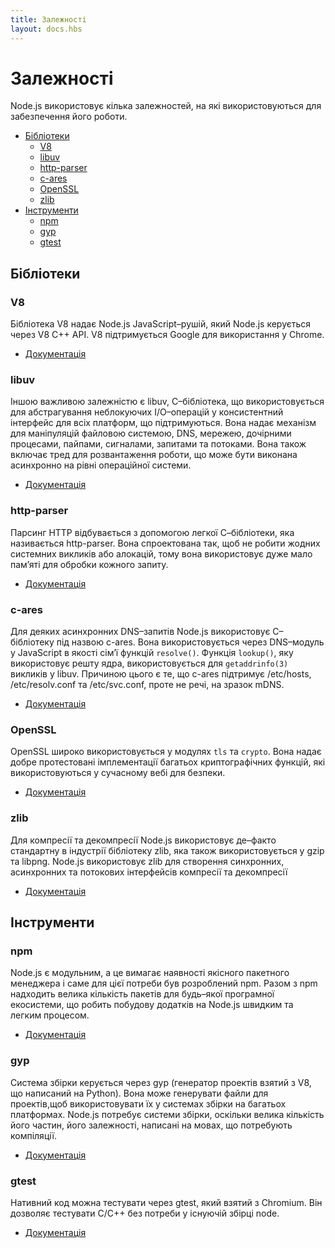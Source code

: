 ```yaml
---
title: Залежності
layout: docs.hbs
---
```


# Залежності

Node.js використовує кілька залежностей, на які використовуються для забезпечення його роботи.

- [Бібліотеки](#libraries)
  - [V8](#v8)
  - [libuv](#libuv)
  - [http-parser](#http-parser)
  - [c-ares](#c-ares)
  - [OpenSSL](#openssl)
  - [zlib](#zlib)
- [Інструменти](#tools)
  - [npm](#npm)
  - [gyp](#gyp)
  - [gtest](#gtest)

## <!--libraries-->Бібліотеки

### V8

Бібліотека V8 надає Node.js JavaScript–рушій, який Node.js керується через V8 C++ API. V8 підтримується Google для використання у Chrome.

- [Документація](https://v8docs.nodesource.com/)

### libuv

Іншою важливою залежністю є libuv, C–бібліотека, що використовується для
абстрагування неблокуючих I/O–операцій у консистентний інтерфейс
для всіх платформ, що підтримуються. Вона надає механізм для маніпуляцій
файловою системою, DNS, мережею, дочірними процесами, пайпами,
сигналами, запитами та потоками. Вона також включає тред для розвантаження
роботи, що може бути виконана асинхронно на рівні операційної системи.

- [Документація](http://docs.libuv.org/)

### http-parser

Парсинг HTTP відбувається з допомогою легкої С–бібліотеки,
яка називається http-parser. Вона спроектована так, щоб не робити жодних
системних викликів або алокацій, тому вона використовує дуже мало пам’яті
для обробки кожного запиту.

- [Документація](https://github.com/joyent/http-parser/)

### c-ares

Для деяких асинхронних DNS–запитів Node.js використовує C–бібліотеку
під назвою c-ares. Вона використовується через DNS–модуль у JavaScript
в якості сім’ї функцій `resolve()`. Функція `lookup()`,
яку використовує решту ядра, використовується для `getaddrinfo(3)`
викликів у libuv. Причиною цього є те, що c-ares підтримує /etc/hosts,
/etc/resolv.conf та /etc/svc.conf, проте не речі, на зразок mDNS.

- [Документація](https://c-ares.haxx.se/docs.html)

### OpenSSL

OpenSSL широко використовується у модулях `tls` та `crypto`. Вона надає добре протестовані імплементації багатьох криптографічних функцій, які використовуються у сучасному вебі для безпеки.

- [Документація](https://www.openssl.org/docs/)

### zlib

Для компресії та декомпресії Node.js використовує де–факто стандартну в
індустрії бібліотеку zlib, яка також використовується у gzip та libpng.
Node.js використовує zlib для створення синхронних, асинхронних
та потокових інтерфейсів компресії та декомпресії

- [Документація](https://www.zlib.net/manual.html)

## <!--tools-->Інструменти

### npm

Node.js є модульним, а це вимагає наявності якісного пакетного менеджера і саме для цієї потреби був розроблений npm. Разом з npm надходить велика кількість пакетів для будь–якої програмної екосистеми, що робить побудову додатків на  Node.js швидким та легким процесом.

- [Документація](https://docs.npmjs.com/)

### gyp

Система збірки керується через gyp (генератор проектів взятий з V8, що написаний на Python). Вона може генерувати файли для проектів,щоб використовувати їх у системах збірки на багатьох платформах. Node.js потребує системи збірки, оскільки велика кількість його частин, його залежності, написані на мовах, що потребують компіляції.

- [Документація](https://gyp.gsrc.io/docs/UserDocumentation.md)

### gtest

Нативний код можна тестувати через gtest, який взятий з Chromium. Він дозволяє тестувати C/C++ без потреби у існуючій збірці node.

- [Документація](https://code.google.com/p/googletest/wiki/V1_7_Documentation)
